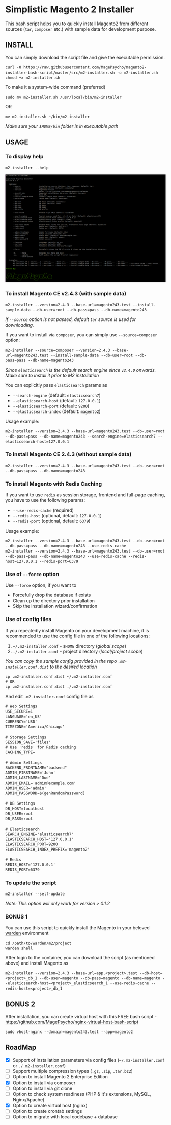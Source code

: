 # Simplistic Magento 2 Installer

This bash script helps you to quickly install Magento2 from different sources (`tar`, `composer` etc.) with sample data for development purpose.

## INSTALL
You can simply download the script file and give the executable permission.
```
curl -0 https://raw.githubusercontent.com/MagePsycho/magento2-installer-bash-script/master/src/m2-installer.sh -o m2-installer.sh
chmod +x m2-installer.sh
```

To make it a system-wide command (preferred)
```
sudo mv m2-installer.sh /usr/local/bin/m2-installer
```
OR
```
mv m2-installer.sh ~/bin/m2-installer
```
*Make sure your `$HOME/bin` folder is in executable path*

## USAGE
### To display help
```
m2-installer --help
```

![Magento 2 Installer Help](https://github.com/MagePsycho/magento2-installer-bash-script/raw/master/docs/magento2-installer-bash-script-help-v0.1.3.png "Magento2 Installer Help")

### To install Magento CE v2.4.3 (with sample data)
```
m2-installer --version=2.4.3 --base-url=magento243.test --install-sample-data --db-user=root --db-pass=pass --db-name=magento243
```

*If `--source` option is not passed, default `tar` source is used for downloading.*  

If you want to install via `composer`, you can simply use `--source=composer` option:
```
m2-installer --source=composer --version=2.4.3 --base-url=magento243.test --install-sample-data --db-user=root --db-pass=pass --db-name=magento243
```

*Since `elasticsearch` is the default search engine since `v2.4.0` onwards. Make sure to install it prior to M2 installation*  

You can explicitly pass `elasticsearch` params as
- `--search-engine` (default: `elasticsearch7`)
- `--elasticsearch-host` (default: `127.0.0.1`)
- `--elasticsearch-port` (default: `9200`)
- `--elasticsearch-index` (default: `magento2`)

Usage example:
```
m2-installer --version=2.4.3 --base-url=magento243.test --db-user=root --db-pass=pass --db-name=magento243 --search-engine=elasticsearch7 --elasticsearch-host=127.0.0.1
```

### To install Magento CE 2.4.3 (without sample data)
```
m2-installer --version=2.4.3 --base-url=magento243.test --db-user=root --db-pass=pass --db-name=magento243
```

### To install Magento with Redis Caching
If you want to use `redis` as session storage, frontend and full-page caching, you have to use the following params:
- `--use-redis-cache` (required)
- `--redis-host` (optional, default: `127.0.0.1`)
- `--redis-port` (optional, default: `6379`)

Usage example:
```
m2-installer --version=2.4.3 --base-url=magento243.test --db-user=root --db-pass=pass --db-name=magento243 --use-redis-cache
m2-installer --version=2.4.3 --base-url=magento243.test --db-user=root --db-pass=pass --db-name=magento243 --use-redis-cache --redis-host=127.0.0.1 --redis-port=6379
```

### Use of `--force` option
Use `--force` option, if you want to
- Forcefully drop the database if exists 
- Clean up the directory prior installation
- Skip the installation wizard/confirmation

### Use of config files 
If you repeatedly install Magento on your development machine, it is recommended to use the config file in one of the following locations:
1. `~/.m2-installer.conf` - `$HOME` directory (*global scope*)
1. `./.m2-installer.conf` - project directory (*local/project scope*)

*You can copy the sample config provided in the repo `.m2-installer.conf.dist` to the desired location*
```
cp .m2-installer.conf.dist ~/.m2-installer.conf
# OR
cp .m2-installer.conf.dist ./.m2-installer.conf
```


And edit `.m2-installer.conf` config file as
```
# Web Settings
USE_SECURE=1
LANGUAGE='en_US'
CURRENCY='USD'
TIMEZONE='America/Chicago'

# Storage Settings
SESSION_SAVE='files'
# Use 'redis' for Redis caching
CACHING_TYPE=

# Admin Settings
BACKEND_FRONTNAME="backend"
ADMIN_FIRSTNAME='John'
ADMIN_LASTNAME='Doe'
ADMIN_EMAIL='admin@example.com'
ADMIN_USER='admin'
ADMIN_PASSWORD=$(genRandomPassword)

# DB Settings
DB_HOST=localhost
DB_USER=root
DB_PASS=root

# Elasticsearch
SEARCH_ENGINE='elasticsearch7'
ELASTICSEARCH_HOST='127.0.0.1'
ELASTICSEARCH_PORT=9200
ELASTICSEARCH_INDEX_PREFIX='magento2'

# Redis
REDIS_HOST='127.0.0.1'
REDIS_PORT=6379
```

### To update the script
```
m2-installer --self-update
```
*Note: This option will only work for version > 0.1.2*

### BONUS 1
You can use this script to quickly install the Magento in your beloved [warden](https://github.com/davidalger/warden) environment
```
cd /path/to/warden/m2/project
warden shell
```
After login to the container, you can download the script (as mentioned above) and install Magento as
```
m2-installer --version=2.4.3 --base-url=app.<project>.test --db-host=<project>_db_1 --db-user=magento --db-pass=magento --db-name=magento --elasticsearch-host=<project>_elasticsearch_1 --use-redis-cache --redis-host=<project>_db_1
```

## BONUS 2
After installation, you can create virtual host with this FREE bash script - 
https://github.com/MagePsycho/nginx-virtual-host-bash-script
```
sudo vhost-nginx --domain=magento243.test --app=magento2
```

## RoadMap
 - [X] Support of installation parameters via config files (`~/.m2-installer.conf` or `./.m2-installer.conf`)
 - [ ] Support multiple compression types (`.gz`, `.zip`, `.tar.bz2`)
 - [ ] Option to install Magento 2 Enterprise Edition
 - [X] Option to install via composer
 - [ ] Option to install via git clone
 - [ ] Option to check system readiness (PHP & it's extensions, MySQL, Nginx/Apache)
 - [X] Option to create virtual host (nginx)
 - [ ] Option to create crontab settings
 - [ ] Option to migrate with local codebase + database
